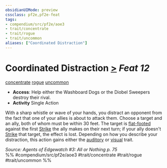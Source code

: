 ```yaml
---
obsidianUIMode: preview
cssclass: pf2e,pf2e-feat
tags:
- compendium/src/pf2e/aoe3
- trait/concentrate
- trait/rogue
- trait/uncommon
aliases: ["Coordinated Distraction"]
---
```

# Coordinated Distraction  [>](rules/core-rulebook/chapter-9-playing-the-game.md#Actions "Single Action") *Feat 12*  
[concentrate](rules/traits/concentrate.md)  [rogue](rules/traits/rogue.md)  [uncommon](rules/traits/uncommon.md)  

- **Access**: Help either the Washboard Dogs or the Diobel Sweepers destroy their rival.
- **Activity** Single Action

With a sharp whistle or wave of your hands, you distract an opponent from the fact that one of your allies is about to attack them. Choose a target and an ally, both of whom must be within 30 feet. The target is [flat-footed](rules/conditions.md#Flat-footed) against the first [Strike](rules/actions/strike.md) the ally makes on their next turn; if your ally doesn't [Strike](rules/actions/strike.md) that target, the effect is lost. Depending on how you describe your distraction, this action gains either the [auditory](rules/traits/auditory.md) or [visual](rules/traits/visual.md) trait.

*Source: Agents of Edgewatch #3: All or Nothing p. 75*  
%% #compendium/src/pf2e/aoe3 #trait/concentrate #trait/rogue #trait/uncommon %%